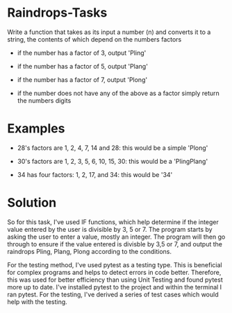 # Raindrops-Tasks

Write a function that takes as its input a number (n) and converts it to a string, the contents of which depend on the numbers factors

- if the number has a factor of 3, output 'Pling'

- if the number has a factor of 5, output 'Plang'

- if the number has a factor of 7, output 'Plong'

- if the number does not have any of the above as a factor simply return the numbers digits

# Examples

- 28's factors are 1, 2, 4, 7, 14 and 28: this would be a simple 'Plong'

- 30's factors are 1, 2, 3, 5, 6, 10, 15, 30: this would be a 'PlingPlang'

- 34 has four factors: 1, 2, 17, and 34: this would be '34'

# Solution

So for this task, I've used IF functions, which help determine if the integer value entered by the user is divisible by 3, 5 or 7. 
The program starts by asking the user to enter a value, mostly an integer. The program will then go through to ensure if the value entered is divisble by 3,5 or 7, and output the raindrops Pling, Plang, Plong according to the conditions. 

For the testing method, I've used pytest as a testing type. This is beneficial for complex programs and helps to detect errors in code better. Therefore, this was used for better efficiency than using Unit Testing and found pytest more up to date. I've installed pytest to the project and within the terminal I ran pytest. For the testing, I've derived a series of test cases which would help with the testing. 

